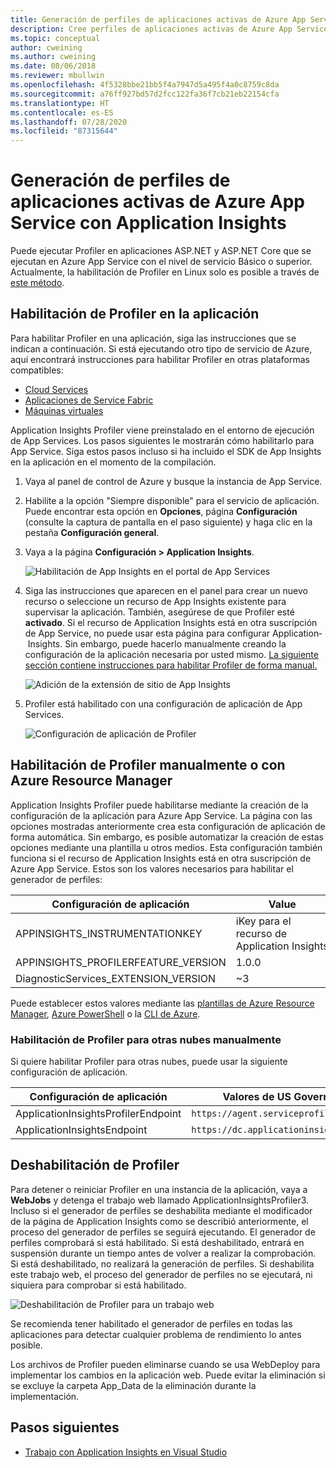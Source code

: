 ```yaml
---
title: Generación de perfiles de aplicaciones activas de Azure App Service con Application Insights | Microsoft Docs
description: Cree perfiles de aplicaciones activas de Azure App Service con Application Insights Profiler.
ms.topic: conceptual
author: cweining
ms.author: cweining
ms.date: 08/06/2018
ms.reviewer: mbullwin
ms.openlocfilehash: 4f5328bbe21bb5f4a7947d5a495f4a0c8759c8da
ms.sourcegitcommit: a76ff927bd57d2fcc122fa36f7cb21eb22154cfa
ms.translationtype: HT
ms.contentlocale: es-ES
ms.lasthandoff: 07/28/2020
ms.locfileid: "87315644"
---
```

# <a name="profile-live-azure-app-service-apps-with-application-insights"></a>Generación de perfiles de aplicaciones activas de Azure App Service con Application Insights

Puede ejecutar Profiler en aplicaciones ASP.NET y ASP.NET Core que se ejecutan en Azure App Service con el nivel de servicio Básico o superior. Actualmente, la habilitación de Profiler en Linux solo es posible a través de [este método](profiler-aspnetcore-linux.md).

## <a name="enable-profiler-for-your-app"></a><a id="installation"></a> Habilitación de Profiler en la aplicación
Para habilitar Profiler en una aplicación, siga las instrucciones que se indican a continuación. Si está ejecutando otro tipo de servicio de Azure, aquí encontrará instrucciones para habilitar Profiler en otras plataformas compatibles:
* [Cloud Services](./profiler-cloudservice.md?toc=%2fazure%2fazure-monitor%2ftoc.json)
* [Aplicaciones de Service Fabric](./profiler-servicefabric.md?toc=%2fazure%2fazure-monitor%2ftoc.json)
* [Máquinas virtuales](./profiler-vm.md?toc=%2fazure%2fazure-monitor%2ftoc.json)

Application Insights Profiler viene preinstalado en el entorno de ejecución de App Services. Los pasos siguientes le mostrarán cómo habilitarlo para App Service. Siga estos pasos incluso si ha incluido el SDK de App Insights en la aplicación en el momento de la compilación.

1. Vaya al panel de control de Azure y busque la instancia de App Service.
1. Habilite a la opción "Siempre disponible" para el servicio de aplicación. Puede encontrar esta opción en **Opciones**, página **Configuración** (consulte la captura de pantalla en el paso siguiente) y haga clic en la pestaña **Configuración general**.
1. Vaya a la página **Configuración > Application Insights**.

   ![Habilitación de App Insights en el portal de App Services](./media/profiler/AppInsights-AppServices.png)

1. Siga las instrucciones que aparecen en el panel para crear un nuevo recurso o seleccione un recurso de App Insights existente para supervisar la aplicación. También, asegúrese de que Profiler esté **activado**. Si el recurso de Application Insights está en otra suscripción de App Service, no puede usar esta página para configurar Application­ Insights. Sin embargo, puede hacerlo manualmente creando la configuración de la aplicación necesaria por usted mismo. [La siguiente sección contiene instrucciones para habilitar Profiler de forma manual.](#enable-profiler-manually-or-with-azure-resource-manager) 

   ![Adición de la extensión de sitio de App Insights][Enablement UI]

1. Profiler está habilitado con una configuración de aplicación de App Services.

    ![Configuración de aplicación de Profiler][profiler-app-setting]

## <a name="enable-profiler-manually-or-with-azure-resource-manager"></a>Habilitación de Profiler manualmente o con Azure Resource Manager
Application Insights Profiler puede habilitarse mediante la creación de la configuración de la aplicación para Azure App Service. La página con las opciones mostradas anteriormente crea esta configuración de aplicación de forma automática. Sin embargo, es posible automatizar la creación de estas opciones mediante una plantilla u otros medios. Esta configuración también funciona si el recurso de Application Insights está en otra suscripción de Azure App Service.
Estos son los valores necesarios para habilitar el generador de perfiles:

|Configuración de aplicación    | Value    |
|---------------|----------|
|APPINSIGHTS_INSTRUMENTATIONKEY         | iKey para el recurso de Application Insights    |
|APPINSIGHTS_PROFILERFEATURE_VERSION | 1.0.0 |
|DiagnosticServices_EXTENSION_VERSION | ~3 |


Puede establecer estos valores mediante las [plantillas de Azure Resource Manager](./azure-web-apps.md#app-service-application-settings-with-azure-resource-manager), [Azure PowerShell](/powershell/module/az.websites/set-azwebapp) o la [CLI de Azure](/cli/azure/webapp/config/appsettings?view=azure-cli-latest).

### <a name="enabling-profiler-for-other-clouds-manually"></a>Habilitación de Profiler para otras nubes manualmente

Si quiere habilitar Profiler para otras nubes, puede usar la siguiente configuración de aplicación.

|Configuración de aplicación    | Valores de US Government| Nube de China |   
|---------------|---------------------|-------------|
|ApplicationInsightsProfilerEndpoint         | `https://agent.serviceprofiler.azure.us`    | `https://profiler.applicationinsights.azure.cn` |
|ApplicationInsightsEndpoint | `https://dc.applicationinsights.us` | `https://dc.applicationinsights.azure.cn` |

## <a name="disable-profiler"></a>Deshabilitación de Profiler

Para detener o reiniciar Profiler en una instancia de la aplicación, vaya a **WebJobs** y detenga el trabajo web llamado ApplicationInsightsProfiler3. Incluso si el generador de perfiles se deshabilita mediante el modificador de la página de Application Insights como se describió anteriormente, el proceso del generador de perfiles se seguirá ejecutando. El generador de perfiles comprobará si está habilitado. Si está deshabilitado, entrará en suspensión durante un tiempo antes de volver a realizar la comprobación. Si está deshabilitado, no realizará la generación de perfiles. Si deshabilita este trabajo web, el proceso del generador de perfiles no se ejecutará, ni siquiera para comprobar si está habilitado.

  ![Deshabilitación de Profiler para un trabajo web][disable-profiler-webjob]

Se recomienda tener habilitado el generador de perfiles en todas las aplicaciones para detectar cualquier problema de rendimiento lo antes posible.

Los archivos de Profiler pueden eliminarse cuando se usa WebDeploy para implementar los cambios en la aplicación web. Puede evitar la eliminación si se excluye la carpeta App_Data de la eliminación durante la implementación. 


## <a name="next-steps"></a>Pasos siguientes

* [Trabajo con Application Insights en Visual Studio](./visual-studio.md)

[Enablement UI]: ./media/profiler/Enablement_UI.png
[profiler-app-setting]:./media/profiler/profiler-app-setting.png
[disable-profiler-webjob]: ./media/profiler/disable-profiler-webjob.png

